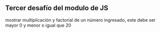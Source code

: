 ## Tercer desafío del modulo de JS

mostrar multiplicación y factorial de un número ingresado, este debe ser mayor 0 y menor o igual que 20